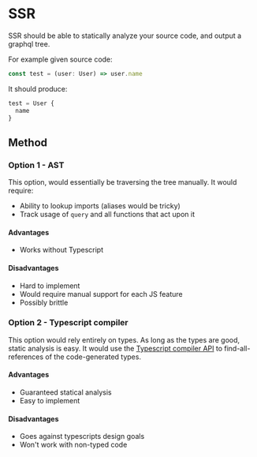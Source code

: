 # SSR

SSR should be able to statically analyze your source code, and output a graphql tree.

For example given source code:

```ts
const test = (user: User) => user.name
```

It should produce:

```ts
test = User {
  name
}
```

## Method

### Option 1 - AST

This option, would essentially be traversing the tree manually.
It would require:

- Ability to lookup imports (aliases would be tricky)
- Track usage of `query` and all functions that act upon it

#### Advantages

- Works without Typescript

#### Disadvantages

- Hard to implement
- Would require manual support for each JS feature
- Possibly brittle

### Option 2 - Typescript compiler

This option would rely entirely on types. As long as the types are good, static analysis is easy.
It would use the [Typescript compiler API](https://github.com/dsherret/ts-morph) to find-all-references of the code-generated types.

#### Advantages

- Guaranteed statical analysis
- Easy to implement

#### Disadvantages

- Goes against typescripts design goals
- Won't work with non-typed code
